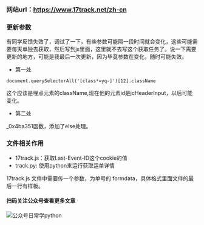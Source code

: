 ### 网站url：https://www.17track.net/zh-cn


### 更新参数

有同学反馈失效了，调试了一下，有些参数可能隔一段时间就会变化，这些可能需要每天单独去获取，然后写到js里面，这里就不去写这个获取任务了。说一下需要更新的地方，可能是我最后一次更新，因为毕竟参数在变化，随时可能失效。

- 第一处

```
document.querySelectorAll('[class*=yq-]')[12].className
```
这个应该是埋点元素的className,现在他的元素id是jcHeaderInput，以后可能变化。

- 第二处

_0x4ba351函数，添加了else处理。


### 文件相关作用
* 17track.js：获取Last-Event-ID这个cookie的值
* track.py: 使用python来运行获取运单详情

17track.js 文件中需要传一个参数，为单号的 formdata，具体格式里面文件的最后一行有样板。

#### 扫码关注公众号查看更多文章
![公众号日常学python](https://user-gold-cdn.xitu.io/2019/2/22/169130346d926dc7?imageView2/0/w/1280/h/960/format/webp/ignore-error/1)



